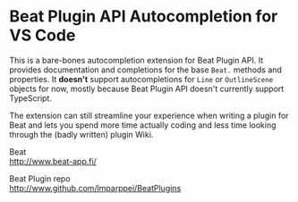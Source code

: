 # Beat Plugin API Autocompletion for VS Code

This is a bare-bones autocompletion extension for Beat Plugin API. It provides documentation and completions for the base `Beat.` methods and properties. It **doesn't** support autocompletions for `Line` or `OutlineScene` objects for now, mostly because Beat Plugin API doesn't currently support TypeScript.

The extension can still streamline your experience when writing a plugin for Beat and lets you spend more time actually coding and less time looking through the (badly written) plugin Wiki.


Beat  
http://www.beat-app.fi/

Beat Plugin repo  
http://www.github.com/lmparppei/BeatPlugins


